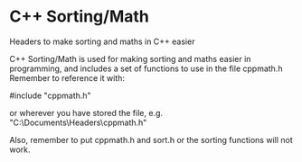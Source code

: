 # C++ Sorting/Math
Headers to make sorting and maths in C++ easier

C++ Sorting/Math is used for making sorting and maths easier in programming,
and includes a set of functions to use in the file cppmath.h
Remember to reference it with:

#include "cppmath.h"

or wherever you have stored the file,
e.g. "C:\Documents\Headers\cppmath.h"

Also, remember to put cppmath.h and sort.h or the sorting functions will not work.
